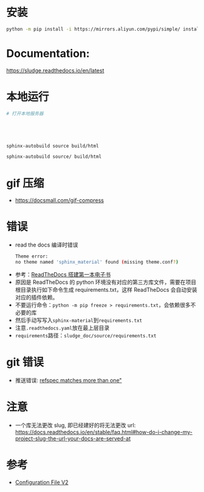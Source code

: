 # 安装

```bash
python -m pip install -i https://mirrors.aliyun.com/pypi/simple/ install sphinx sphinx-autobuild sphinx_rtd_theme

```

# Documentation:

https://sludge.readthedocs.io/en/latest

# 本地运行

```bash
# 打开本地服务器





sphinx-autobuild source build/html

sphinx-autobuild source/ build/html

```

# gif 压缩

- https://docsmall.com/gif-compress

# 错误

- read the docs 编译时错误
  ```bash
  Theme error:
  no theme named 'sphinx_material' found (missing theme.conf?)
  ```
- 参考：[ReadTheDocs 搭建第一本电子书](https://zhuanlan.zhihu.com/p/388640347)
- 原因是 ReadTheDocs 的 python 环境没有对应的第三方库文件，需要在项目根目录执行如下命令生成 requirements.txt，这样 ReadTheDocs 会自动安装对应的插件依赖。
- 不要运行命令：`python -m pip freeze > requirements.txt`，会依赖很多不必要的库
- 然后手动写写入`sphinx-material`到`requirements.txt`
- 注意`.readthedocs.yaml`放在最上层目录
- `requirements`路径：`sludge_doc/source/requirements.txt`

# git 错误

- 推送错误: [refspec matches more than one"](https://confluence.atlassian.com/bitbucketserverkb/pushing-a-branch-to-bitbucket-fails-with-the-error-refspec-matches-more-than-one-1108091938.html)

# 注意

- 一个库无法更改 slug, 即已经建好的将无法更改 url: https://docs.readthedocs.io/en/stable/faq.html#how-do-i-change-my-project-slug-the-url-your-docs-are-served-at

# 参考

- [Configuration File V2](https://docs.readthedocs.io/en/stable/config-file/v2.html)
